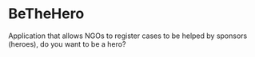 # BeTheHero
Application that allows NGOs to register cases to be helped by sponsors (heroes), do you want to be a hero?
